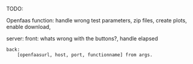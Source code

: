 TODO:

Openfaas function:
    handle wrong test parameters,
    zip files,
    create plots,
    enable download,

server:
    front:
        whats wrong with the buttons?,
        handle elapsed

    back:
        [openfaasurl, host, port, functionname] from args.

